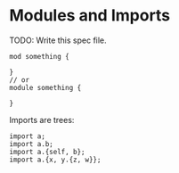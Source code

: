# Modules and Imports
TODO: Write this spec file.
```
mod something {

}
// or
module something {

}
```

Imports are trees:
```
import a;
import a.b;
import a.{self, b};
import a.{x, y.{z, w}};
```
